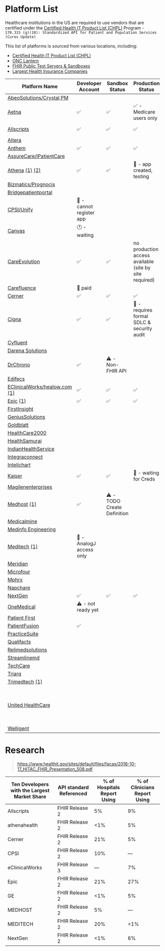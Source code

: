 # Platform List

Healthcare institutions in the US are required to use vendors that are certified under the [Certified Health IT Product List (CHPL)](https://chpl.healthit.gov/#/search) Program - `170.315 (g)(10): Standardized API for Patient and Population Services (Cures Update)`

This list of platforms is sourced from various locations, including:

- [Certified Health IT Product List (CHPL)](https://chpl.healthit.gov/#/search)
- [ONC Lantern](https://github.com/onc-healthit/lantern-back-end/blob/939e4b3979ce4e37f9473fdc8b1e58b8e552a6d7/endpointmanager/pkg/chplendpointquerier/chplendpointquerier.go)
- [FHIR Public Test Servers & Sandboxes](https://confluence.hl7.org/display/FHIR/Public+Test+Servers)
- [Largest Health Insurance Companies](https://www.forbes.com/advisor/health-insurance/largest-health-insurance-companies/)



| Platform Name                                                                                                                                                                      | Developer Account                     | Sandbox Status                     | Production Status                                       | Endpoint Count                                                                     | 
|------------------------------------------------------------------------------------------------------------------------------------------------------------------------------------|---------------------------------------|------------------------------------|---------------------------------------------------------|------------------------------------------------------------------------------------|
| [AbeoSolutions/Crystal PM](https://www.crystalpm.com/FHIRServiceURLs.csv)                                                                                                          |                                       |                                    |                                                         |                                                                                    |
| [Aetna](https://www.aetna.com)                                                                                                                                                     | :white_check_mark:                    | :white_check_mark:                 | :white_check_mark: - Medicare users only                | 1 R4                                                                               |
| [Allscripts](https://open.allscripts.com/fhirendpoints)                                                                                                                            | :white_check_mark:                    | :white_check_mark:                 | :white_check_mark:                                      | 32 R4 / 3469 DSTU2                                                                 |
| [Altera](https://open.allscripts.com/fhirendpoints)                                                                                                                                |                                       |                                    |                                                         |                                                                                    |
| [Anthem](https://patient360.anthem.com/P360Member/fhir/endpoints)                                                                                                                  | :white_check_mark:                    | :white_check_mark:                 | :white_check_mark:                                      | 57 R4                                                                              |
| [AssureCare/IPatientCare](https://ipatientcare.com/onc-acb-certified-2015-edition/)                                                                                                |                                       |                                    |                                                         |                                                                                    |
| [Athena](https://docs.athenahealth.com/api/base-fhir-urls) [(1)](https://mydata.athenahealth.com/home) [(2)](https://fhir.athena.io/athena-fhir-urls/athenanet-fhir-base-urls.csv) | :white_check_mark:                    | :white_check_mark:                 | :construction: - app created, testing                   | 16519 R4                                                                           |
| [Bizmatics/Prognocis](https://prognocis.com/fhir/index.html)                                                                                                                       |                                       |                                    |                                                         |                                                                                    |
| [Bridgepatientportal](https://bridgepatientportal.docs.apiary.io/#/introduction/fhir-bridge-patient-portal/fhir-endpoints)                                                         |                                       |                                    |                                                         |                                                                                    |
| [CPSI/Unify](https://unify-developer.chbase.com/?page=FHIRAPI)                                                                                                                     | :no_entry_sign: - cannot register app |                                    |                                                         |                                                                                    |
| [Canvas](https://docs.canvasmedical.com/reference/service-base-urls)                                                                                                               | :clock1: - waiting                    |                                    |                                                         |                                                                                    |
| [CareEvolution](https://careevolution.com/)                                                                                                                                        | :white_check_mark:                    | :white_check_mark:                 | no production access available (site by site required)  |                                                                                    | 
| [Carefluence](https://carefluence.com/carefluence-fhir-endpoints/)                                                                                                                 | :no_entry_sign: paid                  |                                    |                                                         |                                                                                    |
| [Cerner](https://github.com/cerner/ignite-endpoints/blob/main/millennium_patient_r4_endpoints.json)                                                                                | :white_check_mark:                    | :white_check_mark:                 | :white_check_mark:                                      | 1647 R4                                                                            |
| [Cigna](https://www.cigna.com/)                                                                                                                                                    | :white_check_mark:                    | :white_check_mark:                 | :no_entry_sign: - requires formal SDLC & security audit | 1 R4                                                                               |
| [Cyfluent](https://app.swaggerhub.com/apis-docs/Cyfluent/ProviderPortalApi/3.3#/FHIR/fhir)                                                                                         |                                       |                                    |                                                         |                                                                                    |
| [Darena Solutions](https://www.darenasolutions.com/)                                                                                                                               |                                       |                                    |                                                         | 2141 R4                                                                            |
| [DrChrono](https://www.drchrono.com/)                                                                                                                                              | :white_check_mark:                    | :warning: - Non-FHIR API           |                                                         |                                                                                    |
| [Edifecs](https://www.edifecs.com/)                                                                                                                                                |                                       |                                    |                                                         |                                                                                    |
| [EClinicalWorks/healow.com](https://www.eclinicalworks.com/products-services/interoperability/provider-centric-apps/) [(1)](https://fhir.eclinicalworks.com/ecwopendev)            | :white_check_mark:                    | :white_check_mark:                 | :white_check_mark:                                      |                                                                                    |
| [Epic](https://open.epic.com/MyApps/Endpoints) [(1)](https://www.mychart.com/LoginSignup)                                                                                          | :white_check_mark:                    | :white_check_mark:                 | :white_check_mark:                                      | 426 R4                                                                             |
| [FirstInsight](https://www.first-insight.com/certifications/)                                                                                                                      |                                       |                                    |                                                         | 302 R4                                                                             |
| [GeniusSolutions](https://gsehrwebapi.geniussolutions.com/Help/html/ServiceUrl.html)                                                                                               |                                       |                                    |                                                         |                                                                                    |
| [Goldblatt](https://www.goldblattsystems.com/apis)                                                                                                                                 |                                       |                                    |                                                         |                                                                                    |
| [HealthCare2000](https://www.provider.care/FHIR/MDVitaFHIRUrls.csv)                                                                                                                |                                       |                                    |                                                         |                                                                                    |
| [HealthSamurai](https://cmpl.aidbox.app/smart)                                                                                                                                     |                                       |                                    |                                                         |                                                                                    |
| [IndianHealthService](https://www.ihs.gov/cis/)                                                                                                                                    |                                       |                                    |                                                         |                                                                                    |
| [Integraconnect](https://www.integraconnect.com/certifications/)                                                                                                                   |                                       |                                    |                                                         |                                                                                    |
| [Intelichart](https://fhirtest.intelichart.com/Help/BaseUrl)                                                                                                                       |                                       |                                    |                                                         |                                                                                    |
| [Kaiser](https://healthy.kaiserpermanente.org)                                                                                                                                     | :white_check_mark:                    | :white_check_mark:                 | :construction: - waiting for Creds                      | 1 R4                                                                               |
| [Magilenenterprises](https://www.qsmartcare.com/api-documentation.html)                                                                                                            |                                       |                                    |                                                         |                                                                                    |
| [Medhost](https://api.mhdi10xasayd.com/medhost-developer-composition/v1/fhir-base-urls.json) [(1)](https://yourcareinteract.medhost.com/documentation)                             | :white_check_mark:                    | :warning: - TODO Create Definition |                                                         | 100 R4                                                                             | 
| [Medicalmine](https://www.charmhealth.com/resources/fhir/index.html#api-endpoints)                                                                                                 |                                       |                                    |                                                         |                                                                                    |
| [Medinfo Engineering](https://docs.webchartnow.com/resources/system-specifications/fhir-application-programming-interface-api/endpoints/)                                          |                                       |                                    |                                                         |                                                                                    |
| [Meditech](https://fhir.meditech.com/explorer/endpoints) [(1)](https://home.meditech.com/en/d/restapiresources/pages/apidoc.htm)                                                   | :construction: - AnalogJ access only  |                                    |                                                         | 646 R4                                                                             |
| [Meridian](https://api-datamanager.carecloud.com:8081/fhirurl)                                                                                                                     |                                       |                                    |                                                         |                                                                                    |
| [Microfour](https://oauth.patientwebportal.com/Fhir/Documentation#serviceBaseUrls)                                                                                                 |                                       |                                    |                                                         |                                                                                    |
| [Mphrx](https://www.mphrx.com/fhir-service-base-url-directory/)                                                                                                                    |                                       |                                    |                                                         |                                                                                    |
| [Napchare](https://devportal.techcareehr.com/Serviceurls)                                                                                                                          |                                       |                                    |                                                         |                                                                                    |
| [NextGen](https://www.nextgen.com/api/practice-search)                                                                                                                             | :white_check_mark:                    | :white_check_mark:                 | :white_check_mark:                                      | 3951 R4                                                                            |
| [OneMedical](https://apidocs.onemedical.io/fhir/overview/)                                                                                                                         | :warning: - not ready yet             |                                    |                                                         | 1 R4                                                                               |
| [Patient First](https://www.patientfirst.com/applicationaccessapi)                                                                                                                 |                                       |                                    |                                                         |                                                                                    |
| [PatientFusion](https://help.patientfusion.com/s/article/How-can-I-link-my-health-information-from-Patient-Fusion-to-other-applications)                                           | :white_check_mark:                    |                                    |                                                         | 1282 R4                                                                            |
| [PracticeSuite](https://academy.practicesuite.com/fhir-server-links/)                                                                                                              |                                       |                                    |                                                         |                                                                                    |
| [Qualifacts](https://qualifacts.com/api-documentation/)                                                                                                                            |                                       |                                    |                                                         |                                                                                    |
| [Relimedsolutions](https://help.relimedsolutions.com/fhir/fhir-service-urls.csv)                                                                                                   |                                       |                                    |                                                         |                                                                                    |
| [Streamlinemd](https://patientportal.streamlinemd.com/FHIRReg/Practice%20Service%20based%20URL%20List.csv)                                                                         |                                       |                                    |                                                         |                                                                                    |
| [TechCare](https://devportal.techcareehr.com/Serviceurls)                                                                                                                          |                                       |                                    |                                                         |                                                                                    |
| [Triarq](https://fhir.myqone.com/Endpoints)                                                                                                                                        |                                       |                                    |                                                         |                                                                                    |
| [Trimedtech](https://www.trimedtech.com/Documentation/FHIRAPI/FHIRAPI.html) [(1)](https://www.trimedtech.com/Documentation/FHIRAPI/V8FHIRAPI.html)                                 |                                       |                                    |                                                         |                                                                                    |
| [United HealthCare](https://www.uhc.com/legal/interoperability-apis)                                                                                                               |                                       |                                    |                                                         | 4 FHIR (UnitedHealthcare, Sierra Health and Life, Rocky Mountain, People's Health) |
| [Welligent](https://www.welligent.com/)                                                                                                                                            |                                       |                                    |                                                         | 148 R4                                                                             |

# Research

> https://www.healthit.gov/sites/default/files/facas/2018-10-17_HITAC_FHIR_Presentation_508.pdf

| Ten Developers with the Largest Market Share | API standard Referenced | % of Hospitals Report Using | % of Clinicians Report Using |
| --- |-------------------------| --- | --- |
| Allscripts | FHIR Release 2          | 5% | 9% |
| athenahealth | FHIR Release 2          | <1% | 5% |
| Cerner | FHIR Release 2          | 21% | 5% |
| CPSI | FHIR Release 2          | 10% | — |
| eClinicalWorks | FHIR Release 3          | — | 7% |
| Epic | FHIR Release 2 | 21% | 27% |
| GE | FHIR Release 2 | <1% | 5% |
| MEDHOST | FHIR Release 2 | 5% | — |
| MEDITECH | FHIR Release 2 | 20% | <1% |
| NextGen | FHIR Release 2 | <1% | 6% |

